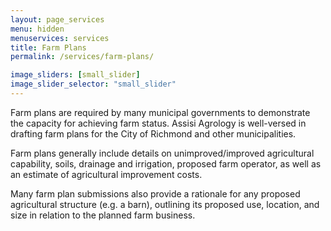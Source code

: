 ```yaml
---
layout: page_services
menu: hidden
menuservices: services
title: Farm Plans
permalink: /services/farm-plans/

image_sliders: [small_slider]
image_slider_selector: "small_slider"
---
```


Farm plans are required by many municipal governments to demonstrate the capacity for achieving farm status. Assisi Agrology is well-versed in drafting farm plans for the City of Richmond and other municipalities.

Farm plans generally include details on unimproved/improved agricultural capability, soils, drainage and irrigation, proposed farm operator, as well as an estimate of agricultural improvement costs.

Many farm plan submissions also provide a rationale for any proposed agricultural structure (e.g. a barn), outlining its proposed use, location, and size in relation to the planned farm business.